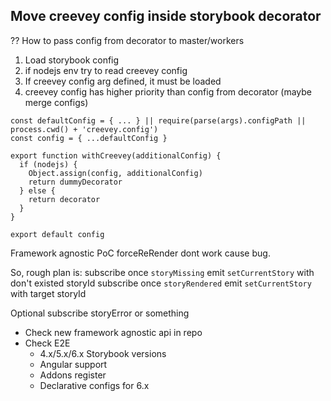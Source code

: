 ## Move creevey config inside storybook decorator

?? How to pass config from decorator to master/workers

1. Load storybook config
1. if nodejs env try to read creevey config
1. If creevey config arg defined, it must be loaded
1. creevey config has higher priority than config from decorator (maybe merge configs)

```tsx
const defaultConfig = { ... } || require(parse(args).configPath || process.cwd() + 'creevey.config')
const config = { ...defaultConfig }

export function withCreevey(additionalConfig) {
  if (nodejs) {
    Object.assign(config, additionalConfig)
    return dummyDecorator
  } else {
    return decorator
  }
}

export default config
```

Framework agnostic PoC
forceReRender dont work cause bug.

So, rough plan is:
subscribe once `storyMissing`
emit `setCurrentStory` with don't existed storyId
subscribe once `storyRendered`
emit `setCurrentStory` with target storyId

Optional subscribe storyError or something

- Check new framework agnostic api in repo
- Check E2E
  - 4.x/5.x/6.x Storybook versions
  - Angular support
  - Addons register
  - Declarative configs for 6.x
